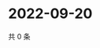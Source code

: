 # 2022-09-20

共 0 条

<!-- BEGIN WEIBO -->
<!-- 最后更新时间 Tue Sep 20 2022 09:50:52 GMT+0800 (China Standard Time) -->

<!-- END WEIBO -->

